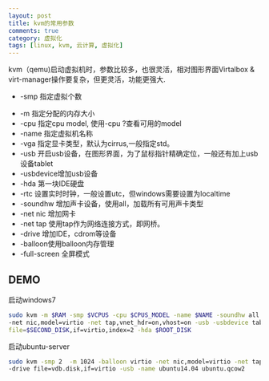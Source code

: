 ```yaml
---
layout: post
title: kvm的常用参数
comments: true
category: 虚拟化
tags: [linux, kvm, 云计算, 虚拟化]
---
```


kvm（qemu)启动虚拟机时，参数比较多，也很灵活，相对图形界面Virtalbox & virt-manager操作要复杂，但更灵活，功能更强大.

* -smp 指定虚拟个数
<!-- more -->
* -m 指定分配的内存大小
* -cpu 指定cpu model, 使用-cpu ?查看可用的model
* -name 指定虚拟机名称
* -vga 指定显卡类型，默认为cirrus,一般指定std。
* -usb 开启usb设备，在图形界面，为了鼠标指针精确定位，一般还有加上usb设备tablet
* -usbdevice增加usb设备
* -hda 第一块IDE硬盘
* -rtc 设置实时时钟，一般设置utc，但windows需要设置为localtime
* -soundhw 增加声卡设备，使用all，加载所有可用声卡类型
* -net nic 增加网卡
* -net tap 使用tap作为网络连接方式，即网桥。
* -drive 增加IDE，cdrom等设备
* -balloon使用balloon内存管理
* -full-screen 全屏模式

## DEMO

启动windows7

```bash
sudo kvm -m $RAM -smp $VCPUS -cpu $CPUS_MODEL -name $NAME -soundhw all -rtc base=localtime -balloon virtio \
-net nic,model=virtio -net tap,vnet_hdr=on,vhost=on -usb -usbdevice tablet -vga std  -drive\
file=$SECOND_DISK,if=virtio,index=2 -hda $ROOT_DISK 
```

启动ubuntu-server

```bash
sudo kvm -smp 2  -m 1024 -balloon virtio -net nic,model=virtio -net tap,vnet_hdr=on,vhost=on \
-drive file=vdb.disk,if=virtio -usb -name ubuntu14.04 ubuntu.qcow2
```
